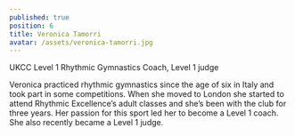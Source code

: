 ```yaml
---
published: true
position: 6
title: Veronica Tamorri
avatar: /assets/veronica-tamorri.jpg
---
```


UKCC Level 1 Rhythmic Gymnastics Coach, Level 1 judge

Veronica practiced rhythmic gymnastics since the age of six in Italy and took
part in some competitions. When she moved to London she started to attend
Rhythmic Excellence’s adult classes and she’s been with the club for three
years. Her passion for this sport led her to become a Level 1 coach. She also
recently became a Level 1 judge.
